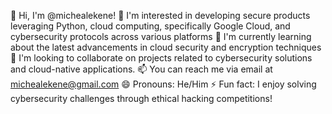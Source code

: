 👋 Hi, I'm @michealekene!
👀 I'm interested in developing secure products leveraging Python, cloud computing, specifically Google Cloud, and cybersecurity protocols across various platforms
🌱 I'm currently learning about the latest advancements in cloud security and encryption techniques
💞️ I'm looking to collaborate on projects related to cybersecurity solutions and cloud-native applications.
📫 You can reach me via email at michealekene@gmail.com
😄 Pronouns: He/Him
⚡ Fun fact: I enjoy solving cybersecurity challenges through ethical hacking competitions!

<!---
michealekene/michealekene is a ✨ special ✨ repository because its `README.md` (this file) appears on your GitHub profile.
You can click the Preview link to take a look at your changes.
--->

